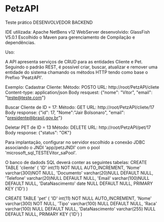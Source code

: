 # PetzAPI
Teste prático DESENVOLVEDOR BACKEND

IDE utilizada: Apache NetBens v12
WebServer desenvolvido: GlassFish V5.0.1
Escolhido o Maven para gerenciamento de Compilação e dependências.

Uso:

A API apresenta serviços de CRUD para as entidades Cliente e Pet.
Seguindo o padrão REST, é possível criar, buscar, atualizar e remover uma entidade do sistema chamando os métodos HTTP tendo como base o Prefixo 'PeatzAPI'.

Exemplo:
  Cadastrar Cliente:
    Método: POSTO
    URL: http://root/PetzAPI/cliete
    Content-type: application/json
    Body resquest: {"nome": "Vitor", "email": "teste@teste.com"}

  Buscar Cliente de ID = 17:
    Método: GET
    URL: http://root/PetzAPI/cliete/17
    Body response: {"id": 17, "Nome":"Jair Bolsonaro", "email": "presidente@brasil.gov.br"}
  
  Deletar PET de ID = 13
    Método: DELETE
    URL: http://root/PetzAPI/pet/17
    Body response: {"status": "OK"}  
  
Para implantação, configurar no servidor escolhido a conexão JDBC associando o JNDI 'app/petzJNDI' com o pool 'microsoft_sql_TESTEVitor_saPool'.

O banco de dadods SQL deverá conter as seguintes tabelas:
CREATE TABLE 'cliente'  (
  'ID' int(11) NOT NULL AUTO_INCREMENT,
  'Nome' varchar(300)NOT NULL,
  'Documento' varchar(20)NULL DEFAULT NULL,
  'Telefone' varchar(20)NULL DEFAULT NULL,
  'Email' varchar(100)NULL DEFAULT NULL,
  'DataNascimento' date NULL DEFAULT NULL,
  PRIMARY KEY ('ID') 
) 


CREATE TABLE 'pet'  (
  'ID' int(11) NOT NULL AUTO_INCREMENT,
  'Nome' varchar(300) NOT NULL,
  'Tipo' varchar(100) NULL DEFAULT NULL,
  'Raca' varchar(100) NULL DEFAULT NULL,
  'DataNascimento' varchar(255) NULL DEFAULT NULL,
  PRIMARY KEY ('ID')
)


